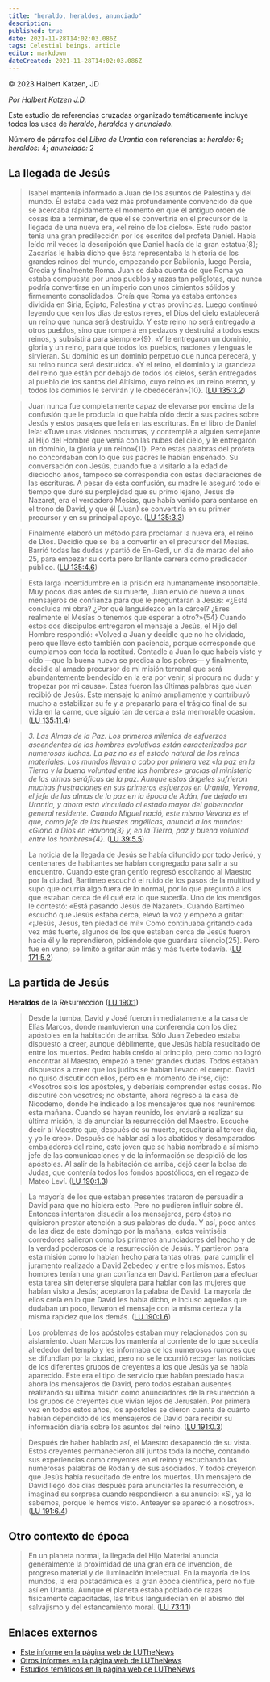 ```yaml
---
title: "heraldo, heraldos, anunciado"
description: 
published: true
date: 2021-11-28T14:02:03.086Z
tags: Celestial beings, article
editor: markdown
dateCreated: 2021-11-28T14:02:03.086Z
---
```


<p class="v-card v-sheet tema--gris claro aclarar-3 px-2">© 2023 Halbert Katzen, JD</p>

_Por Halbert Katzen J.D._

Este estudio de referencias cruzadas organizado temáticamente incluye todos los usos de _heraldo_, _heraldos_ y _anunciado_.

Número de párrafos del _Libro de Urantia_ con referencias a:
_heraldo:_ 6; _heraldos:_ 4; _anunciado:_ 2

## La llegada de Jesús

> Isabel mantenía informado a Juan de los asuntos de Palestina y del mundo. Él estaba cada vez más profundamente convencido de que se acercaba rápidamente el momento en que el antiguo orden de cosas iba a terminar, de que él se convertiría en el precursor de la llegada de una nueva era, «el reino de los cielos». Este rudo pastor tenía una gran predilección por los escritos del profeta Daniel. Había leído mil veces la descripción que Daniel hacía de la gran estatua{8}; Zacarías le había dicho que ésta representaba la historia de los grandes reinos del mundo, empezando por Babilonia, luego Persia, Grecia y finalmente Roma. Juan se daba cuenta de que Roma ya estaba compuesta por unos pueblos y razas tan políglotas, que nunca podría convertirse en un imperio con unos cimientos sólidos y firmemente consolidados. Creía que Roma ya estaba entonces dividida en Siria, Egipto, Palestina y otras provincias. Luego continuó leyendo que «en los días de estos reyes, el Dios del cielo establecerá un reino que nunca será destruido. Y este reino no será entregado a otros pueblos, sino que romperá en pedazos y destruirá a todos esos reinos, y subsistirá para siempre»{9}. «Y le entregaron un dominio, gloria y un reino, para que todos los pueblos, naciones y lenguas le sirvieran. Su dominio es un dominio perpetuo que nunca perecerá, y su reino nunca será destruido». «Y el reino, el dominio y la grandeza del reino que están por debajo de todos los cielos, serán entregados al pueblo de los santos del Altísimo, cuyo reino es un reino eterno, y todos los dominios le servirán y le obedecerán»{10}. ([LU 135:3.2](/es/The_Urantia_Book/135#p3_2))

> Juan nunca fue completamente capaz de elevarse por encima de la confusión que le producía lo que había oído decir a sus padres sobre Jesús y estos pasajes que leía en las escrituras. En el libro de Daniel leía: «Tuve unas visiones nocturnas, y contemplé a alguien semejante al Hijo del Hombre que venía con las nubes del cielo, y le entregaron un dominio, la gloria y un reino»{11}. Pero estas palabras del profeta no concordaban con lo que sus padres le habían enseñado. Su conversación con Jesús, cuando fue a visitarlo a la edad de dieciocho años, tampoco se correspondía con estas declaraciones de las escrituras. A pesar de esta confusión, su madre le aseguró todo el tiempo que duró su perplejidad que su primo lejano, Jesús de Nazaret, era el verdadero Mesías, que había venido para sentarse en el trono de David, y que él (Juan) se convertiría en su primer precursor y en su principal apoyo. ([LU 135:3.3](/es/The_Urantia_Book/135#p3_3))

> Finalmente elaboró un método para proclamar la nueva era, el reino de Dios. Decidió que se iba a convertir en el precursor del Mesías. Barrió todas las dudas y partió de En-Gedi, un día de marzo del año 25, para empezar su corta pero brillante carrera como predicador público. ([LU 135:4.6](/es/The_Urantia_Book/135#p4_6))

> Esta larga incertidumbre en la prisión era humanamente insoportable. Muy pocos días antes de su muerte, Juan envió de nuevo a unos mensajeros de confianza para que le preguntaran a Jesús: «¿Está concluida mi obra? ¿Por qué languidezco en la cárcel? ¿Eres realmente el Mesías o tenemos que esperar a otro?»{54} Cuando estos dos discípulos entregaron el mensaje a Jesús, el Hijo del Hombre respondió: «Volved a Juan y decidle que no he olvidado, pero que lleve esto también con paciencia, porque corresponde que cumplamos con toda la rectitud. Contadle a Juan lo que habéis visto y oído —que la buena nueva se predica a los pobres— y finalmente, decidle al amado precursor de mi misión terrenal que será abundantemente bendecido en la era por venir, si procura no dudar y tropezar por mi causa». Éstas fueron las últimas palabras que Juan recibió de Jesús. Este mensaje lo animó ampliamente y contribuyó mucho a estabilizar su fe y a prepararlo para el trágico final de su vida en la carne, que siguió tan de cerca a esta memorable ocasión. ([LU 135:11.4](/es/The_Urantia_Book/135#p11_4))

> _3. *Las Almas de la Paz*. Los primeros milenios de esfuerzos ascendentes de los hombres evolutivos están caracterizados por numerosas luchas. La paz no es el estado natural de los reinos materiales. Los mundos llevan a cabo por primera vez «la paz en la Tierra y la buena voluntad entre los hombres» gracias al ministerio de las almas seráficas de la paz. Aunque estos ángeles sufrieron muchas frustraciones en sus primeros esfuerzos en Urantia, Vevona, el jefe de las almas de la paz en la época de Adán, fue dejado en Urantia, y ahora está vinculado al estado mayor del gobernador general residente. Cuando Miguel nació, este mismo Vevona es el que, como jefe de las huestes angélicas, anunció a los mundos: «Gloria a Dios en Havona{3} y, en la Tierra, paz y buena voluntad entre los hombres»{4}._ ([LU 39:5.5](/es/The_Urantia_Book/39#p5_5))

> La noticia de la llegada de Jesús se había difundido por todo Jericó, y centenares de habitantes se habían congregado para salir a su encuentro. Cuando este gran gentío regresó escoltando al Maestro por la ciudad, Bartimeo escuchó el ruido de los pasos de la multitud y supo que ocurría algo fuera de lo normal, por lo que preguntó a los que estaban cerca de él qué era lo que sucedía. Uno de los mendigos le contestó: «Está pasando Jesús de Nazaret». Cuando Bartimeo escuchó que Jesús estaba cerca, elevó la voz y empezó a gritar: «¡Jesús, Jesús, ten piedad de mí!» Como continuaba gritando cada vez más fuerte, algunos de los que estaban cerca de Jesús fueron hacia él y le reprendieron, pidiéndole que guardara silencio{25}. Pero fue en vano; se limitó a gritar aún más y más fuerte todavía. ([LU 171:5.2](/es/The_Urantia_Book/171#p5_2))

## La partida de Jesús

**Heraldos** de la Resurrección ([LU 190:1](/es/The_Urantia_Book/190#p1))

> Desde la tumba, David y José fueron inmediatamente a la casa de Elías Marcos, donde mantuvieron una conferencia con los diez apóstoles en la habitación de arriba. Sólo Juan Zebedeo estaba dispuesto a creer, aunque débilmente, que Jesús había resucitado de entre los muertos. Pedro había creído al principio, pero como no logró encontrar al Maestro, empezó a tener grandes dudas. Todos estaban dispuestos a creer que los judíos se habían llevado el cuerpo. David no quiso discutir con ellos, pero en el momento de irse, dijo: «Vosotros sois los apóstoles, y deberíais comprender estas cosas. No discutiré con vosotros; no obstante, ahora regreso a la casa de Nicodemo, donde he indicado a los mensajeros que nos reuniremos esta mañana. Cuando se hayan reunido, los enviaré a realizar su última misión, la de anunciar la resurrección del Maestro. Escuché decir al Maestro que, después de su muerte, resucitaría al tercer día, y yo le creo». Después de hablar así a los abatidos y desamparados embajadores del reino, este joven que se había nombrado a sí mismo jefe de las comunicaciones y de la información se despidió de los apóstoles. Al salir de la habitación de arriba, dejó caer la bolsa de Judas, que contenía todos los fondos apostólicos, en el regazo de Mateo Leví. ([LU 190:1.3](/es/The_Urantia_Book/190#p1_3))

> La mayoría de los que estaban presentes trataron de persuadir a David para que no hiciera esto. Pero no pudieron influir sobre él. Entonces intentaron disuadir a los mensajeros, pero éstos no quisieron prestar atención a sus palabras de duda. Y así, poco antes de las diez de este domingo por la mañana, estos veintiséis corredores salieron como los primeros anunciadores del hecho y de la verdad poderosos de la resurrección de Jesús. Y partieron para esta misión como lo habían hecho para tantas otras, para cumplir el juramento realizado a David Zebedeo y entre ellos mismos. Estos hombres tenían una gran confianza en David. Partieron para efectuar esta tarea sin detenerse siquiera para hablar con las mujeres que habían visto a Jesús; aceptaron la palabra de David. La mayoría de ellos creía en lo que David les había dicho, e incluso aquellos que dudaban un poco, llevaron el mensaje con la misma certeza y la misma rapidez que los demás. ([LU 190:1.6](/es/The_Urantia_Book/190#p1_6))

> Los problemas de los apóstoles estaban muy relacionados con su aislamiento. Juan Marcos los mantenía al corriente de lo que sucedía alrededor del templo y les informaba de los numerosos rumores que se difundían por la ciudad, pero no se le ocurrió recoger las noticias de los diferentes grupos de creyentes a los que Jesús ya se había aparecido. Este era el tipo de servicio que habían prestado hasta ahora los mensajeros de David, pero todos estaban ausentes realizando su última misión como anunciadores de la resurrección a los grupos de creyentes que vivían lejos de Jerusalén. Por primera vez en todos estos años, los apóstoles se dieron cuenta de cuánto habían dependido de los mensajeros de David para recibir su información diaria sobre los asuntos del reino. ([LU 191:0.3](/es/The_Urantia_Book/191#p0_3))

> Después de haber hablado así, el Maestro desapareció de su vista. Estos creyentes permanecieron allí juntos toda la noche, contando sus experiencias como creyentes en el reino y escuchando las numerosas palabras de Rodán y de sus asociados. Y todos creyeron que Jesús había resucitado de entre los muertos. Un mensajero de David llegó dos días después para anunciarles la resurrección, e imaginad su sorpresa cuando respondieron a su anuncio: «Sí, ya lo sabemos, porque le hemos visto. Anteayer se apareció a nosotros». ([LU 191:6.4](/es/The_Urantia_Book/191#p6_4))

## Otro contexto de época

> En un planeta normal, la llegada del Hijo Material anuncia generalmente la proximidad de una gran era de invención, de progreso material y de iluminación intelectual. En la mayoría de los mundos, la era postadámica es la gran época científica, pero no fue así en Urantia. Aunque el planeta estaba poblado de razas físicamente capacitadas, las tribus languidecían en el abismo del salvajismo y del estancamiento moral. ([LU 73:1.1](/es/The_Urantia_Book/73#p1_1))


## Enlaces externos

* [Este informe en la página web de LUTheNews](https://ubannotated.com/main-menu/animated/topical-studies/cross-references/herald/)
* [Otros informes en la página web de LUTheNews](https://ubannotated.com/ubthenews/reports_list/)
* [Estudios temáticos en la página web de LUTheNews]([LUTheNews](https://ubannotated.com/main-menu/animated/Topical%20Studies/))

<br>
